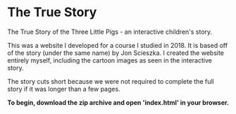 # The True Story
The True Story of the Three Little Pigs - an interactive children's story.

This was a website I developed for a course I studied in 2018. It is based off of the story (under the same name) by Jon Scieszka. I created the website entirely myself, including the cartoon images as seen in the interactive story.

The story cuts short because we were not required to complete the full story if it was longer than a few pages.

**To begin, download the zip archive and open 'index.html' in your browser.**
